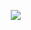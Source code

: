 <p align="center">
 ㅤ<img src="https://64.media.tumblr.com/775e018b5e99e3c82b14c7fc8100c592/c49fa24677cab701-d0/s1280x1920/52bb1aa4fb8d2ffd8f895037cb637d9e648c55ae.pnj">
